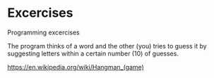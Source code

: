 # Excercises
Programming excercises


The program thinks of a word and the other (you) tries to guess it by suggesting letters within a certain number (10) of guesses.

https://en.wikipedia.org/wiki/Hangman_(game)
